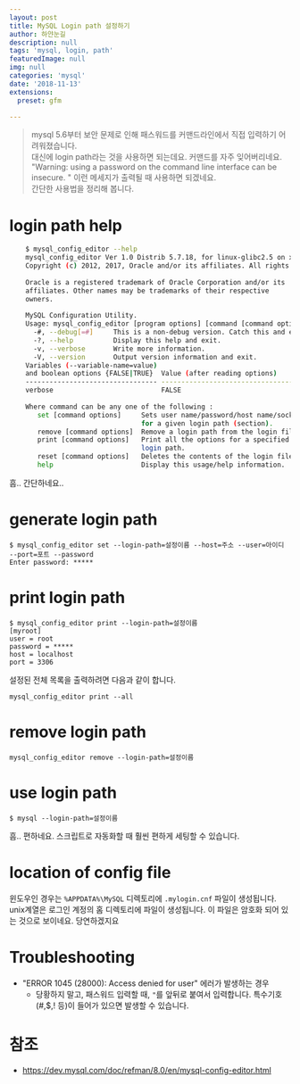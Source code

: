 ```yaml
---
layout: post
title: MySQL Login path 설정하기
author: 하얀눈길
description: null
tags: 'mysql, login, path'
featuredImage: null
img: null
categories: 'mysql'
date: '2018-11-13'
extensions:
  preset: gfm

---
```



> mysql 5.6부터 보안 문제로 인해 패스워드를 커맨드라인에서 직접 입력하기 어려워졌습니다.\
> 대신에 login path라는 것을 사용하면 되는데요. 커맨드를 자주 잊어버리네요. \
> "Warning: using a password on the command line interface can be insecure. " 이런 메세지가 출력될 때 사용하면 되겠네요.\
> 간단한 사용법을 정리해 봅니다.


# login path help

```bash
    $ mysql_config_editor --help
    mysql_config_editor Ver 1.0 Distrib 5.7.18, for linux-glibc2.5 on x86_64
    Copyright (c) 2012, 2017, Oracle and/or its affiliates. All rights reserved.
    
    Oracle is a registered trademark of Oracle Corporation and/or its
    affiliates. Other names may be trademarks of their respective
    owners.
    
    MySQL Configuration Utility.
    Usage: mysql_config_editor [program options] [command [command options]]
      -#, --debug[=#]     This is a non-debug version. Catch this and exit.
      -?, --help          Display this help and exit.
      -v, --verbose       Write more information.
      -V, --version       Output version information and exit.
    Variables (--variable-name=value)
    and boolean options {FALSE|TRUE}  Value (after reading options)
    --------------------------------- ----------------------------------------
    verbose                           FALSE
    
    Where command can be any one of the following :
       set [command options]     Sets user name/password/host name/socket/port
                                 for a given login path (section).
       remove [command options]  Remove a login path from the login file.
       print [command options]   Print all the options for a specified
                                 login path.
       reset [command options]   Deletes the contents of the login file.
       help                      Display this usage/help information.
```

흠.. 간단하네요..


# generate login path 


    $ mysql_config_editor set --login-path=설정이름 --host=주소 --user=아이디 --port=포트 --password
    Enter password: *****
     
  
    
# print login path

    $ mysql_config_editor print --login-path=설정이름
    [myroot]
    user = root
    password = *****
    host = localhost
    port = 3306

  설정된 전체 목록을 출력하려면 다음과 같이 합니다.

    mysql_config_editor print --all



# remove login path

    mysql_config_editor remove --login-path=설정이름


# use login path

    $ mysql --login-path=설정이름

흠.. 편하네요. 스크립트로 자동화할 때 훨씬 편하게 세팅할 수 있습니다.

# location of config file
윈도우인 경우는 `%APPDATA%\MySQL` 디렉토리에 `.mylogin.cnf` 파일이 생성됩니다. unix계열은 로그인 계정의 홈 디렉토리에  파일이 생성됩니다. 
이 파일은 암호화 되어 있는 것으로 보이네요. 당연하겠지요
 
 
# Troubleshooting 
*  "ERROR 1045 (28000): Access denied for user" 에러가 발생하는 경우
	* 당황하지 말고, 패스워드 입력할 때, `"`를 앞뒤로 붙여서 입력합니다. 특수기호(#,$,! 등)이 들어가 있으면 발생할 수 있습니다.

# 참조

 - https://dev.mysql.com/doc/refman/8.0/en/mysql-config-editor.html



